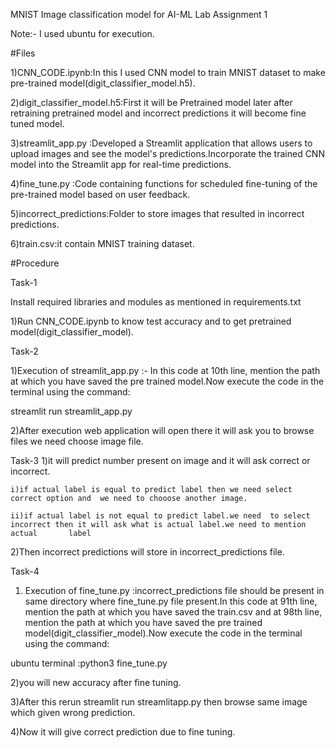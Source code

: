 MNIST Image classification model for AI-ML Lab Assignment 1

Note:- I used ubuntu for execution.


#Files

1)CNN_CODE.ipynb:In this I used CNN model to train MNIST dataset to make pre-trained model(digit_classifier_model.h5).

2)digit_classifier_model.h5:First it will be Pretrained model later after retraining pretrained model and incorrect predictions it will become fine tuned model.

3)streamlit_app.py :Developed a Streamlit application that allows users to upload images and see the model's predictions.Incorporate the trained CNN model into the Streamlit app for real-time predictions.

4)fine_tune.py :Code containing functions for scheduled fine-tuning of the pre-trained model based on user feedback.
 
5)incorrect_predictions:Folder to store images that resulted in incorrect predictions.

6)train.csv:it contain MNIST training dataset.


#Procedure

Task-1

Install required libraries and modules as mentioned in requirements.txt 

1)Run CNN_CODE.ipynb to know test accuracy and to get pretrained model(digit_classifier_model).


Task-2

1)Execution of streamlit_app.py :- In this code at 10th line, mention the path at which you have saved the pre trained model.Now execute the code in the terminal using the command:

   streamlit run streamlit_app.py
   
2)After execution web application will open there it will ask you to browse files
we need choose image file.


Task-3
1)it will predict number present on image and it will ask correct or incorrect.

    i)if actual label is equal to predict label then we need select correct option and  we need to chooose another image.
    
    ii)if actual label is not equal to predict label.we need  to select incorrect then it will ask what is actual label.we need to mention actual 		label
    
2)Then incorrect predictions will store in incorrect_predictions file.


Task-4
1) Execution of  fine_tune.py :incorrect_predictions file should be present in same directory where fine_tune.py file present.In this code at 91th line, mention the path at which you have saved the train.csv and  at 98th line, mention the path at which you have saved the pre trained model(digit_classifier_model).Now execute the code in the terminal using the command:

ubuntu terminal :python3 fine_tune.py

2)you will new accuracy after fine tuning.

3)After this rerun streamlit run streamlitapp.py then browse same image which given wrong prediction.

4)Now it will give correct prediction due to fine tuning.




